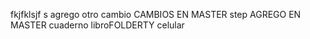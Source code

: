 fkjfklsjf s
agrego
otro cambio
CAMBIOS EN MASTER
step
AGREGO EN MASTER
cuaderno
libroFOLDERTY
celular
